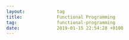 ```yaml
---
layout:            tag
title:             Functional Programming
tag:               functional-programming
date:              2019-01-15 22:54:28 +0100
---
```



